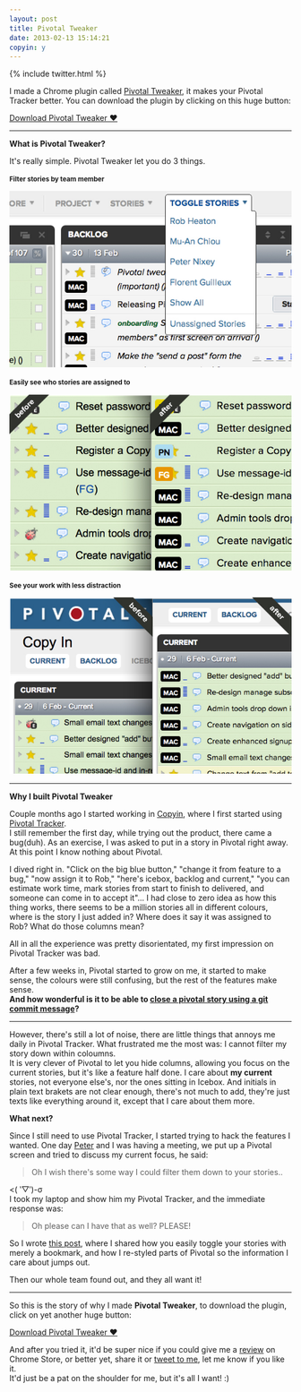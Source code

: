 ```yaml
---
layout: post
title: Pivotal Tweaker
date: 2013-02-13 15:14:21
copyin: y
---
```


{% include twitter.html %}


I made a Chrome plugin called [Pivotal Tweaker](https://chrome.google.com/webstore/detail/pivotal-tweaker/aodalckpkgijlndlnlhblojedfboaglg), it makes your Pivotal Tracker better. You can download the plugin by clicking on this huge button:

<a href="https://chrome.google.com/webstore/detail/pivotal-tweaker/aodalckpkgijlndlnlhblojedfboaglg" target="_blank" class="big-button green" id="tldr-tweaker-dl">Download Pivotal Tweaker &hearts;</a>
<a name="better"></a>

---

**What is Pivotal Tweaker?**

It's really simple. Pivotal Tweaker let you do 3 things.

<small>**Filter stories by team member**</small>

[<img src="/images/13021301.jpg" alt="Options to show/hide stories own by individuals" class="half" />](https://chrome.google.com/webstore/detail/pivotal-tweaker/aodalckpkgijlndlnlhblojedfboaglg)

<small>**Easily see who stories are assigned to**</small>

[<img src="/images/13021302.jpg" alt="Clear coloured story owener label" class="half" />](https://chrome.google.com/webstore/detail/pivotal-tweaker/aodalckpkgijlndlnlhblojedfboaglg)

<small>**See your work with less distraction**</small>

[<img src="/images/13021303.jpg" alt="Collapsed header" class="half" />](https://chrome.google.com/webstore/detail/pivotal-tweaker/aodalckpkgijlndlnlhblojedfboaglg)

---

**Why I built Pivotal Tweaker**

Couple months ago I started working in [Copyin](http://copyin.com), where I first started using [Pivotal Tracker](http://www.pivotaltracker.com). <br/>
I still remember the first day, while trying out the product, there came a bug(duh). As an exercise, I was asked to put in a story in Pivotal right away. At this point I know nothing about Pivotal.

I dived right in. "Click on the big blue button," "change it from feature to a bug," "now assign it to Rob," "here's icebox, backlog and current," "you can estimate work time, mark stories from start to finish to delivered, and someone can come in to accept it"... I had close to zero idea as how this thing works, there seems to be a million stories all in different colours, where is the story I just added in? Where does it say it was assigned to Rob? What do those columns mean?

All in all the experience was pretty disorientated, my first impression on Pivotal Tracker was bad.

After a few weeks in, Pivotal started to grow on me, it started to make sense, the colours were still confusing, but the rest of the features make sense. <br>
**And how wonderful is it to be able to [close a pivotal story using a git commit message](http://pivotallabs.com/github-service-hook-for-pivotal-tracker/)?**

---

However, there's still a lot of noise, there are little things that annoys me daily in Pivotal Tracker. What frustrated me the most was: I cannot filter my story down within coloumns. <br />
It is very clever of Pivotal to let you hide columns, allowing you focus on the current stories, but it's like a feature half done. I care about **<span class="colour-1">my</span> <span class="colour-2">current</span>** stories, not everyone else's, nor the ones sitting in Icebox. And initials in plain text brakets are not clear enough, there's not much to add, they're just texts like everything around it, except that I care about them more.

**What next?**

Since I still need to use Pivotal Tracker, I started trying to hack the features I wanted. 
One day [Peter](http://www.peternixey.com) and I was having a meeting, we put up a Pivotal screen and tried to discuss my current focus, he said:

> Oh I wish there's some way I could filter them down to your stories..

<( ‵▽′)-σ  <br />
I took my laptop and show him my Pivotal Tracker, and the immediate response was:
> Oh please can I have that as well? PLEASE!

So I wrote [this post](/2012/11/27/pivotal-stories/), where I shared how you easily toggle your stories with merely a bookmark, and how I re-styled parts of Pivotal so the information I care about jumps out.

Then our whole team found out, and they all want it! 

---

So this is the story of why I made **Pivotal Tweaker**, to download the plugin, click on yet another huge button:

<a href="https://chrome.google.com/webstore/detail/pivotal-tweaker/aodalckpkgijlndlnlhblojedfboaglg" target="_blank" class="big-button green" id="tweaker-dl">Download Pivotal Tweaker &hearts;</a>

And after you tried it, it'd be super nice if you could give me a [review](https://chrome.google.com/webstore/detail/pivotal-tweaker/aodalckpkgijlndlnlhblojedfboaglg/reviews) on Chrome Store, or better yet, share it or [tweet to me](http://twitter.com/muanchiou), let me know if you like it. <br />It'd just be a pat on the shoulder for me, but it's all I want! :) 